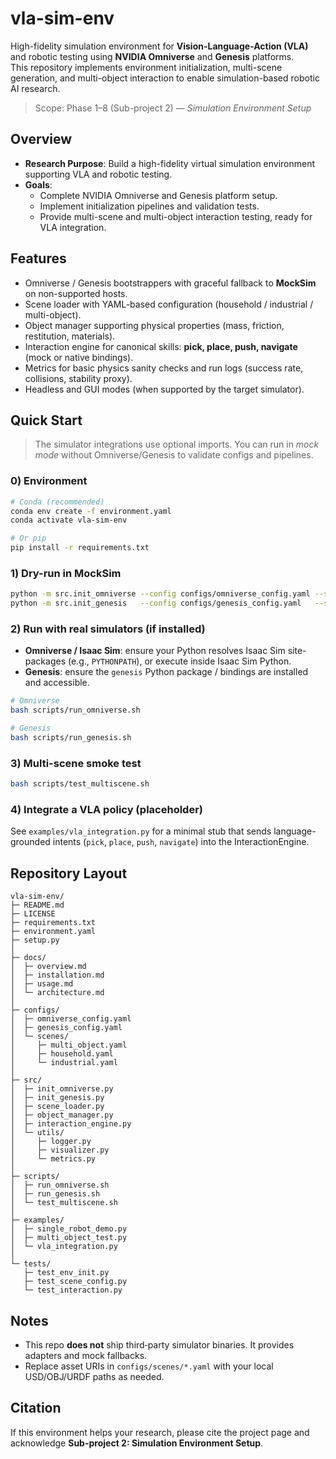# vla-sim-env

High-fidelity simulation environment for **Vision-Language-Action (VLA)** and robotic testing using **NVIDIA Omniverse** and **Genesis** platforms.  
This repository implements environment initialization, multi-scene generation, and multi-object interaction to enable simulation-based robotic AI research.

> Scope: Phase 1–8 (Sub-project 2) — *Simulation Environment Setup*

## Overview
- **Research Purpose**: Build a high-fidelity virtual simulation environment supporting VLA and robotic testing.  
- **Goals**:
  - Complete NVIDIA Omniverse and Genesis platform setup.
  - Implement initialization pipelines and validation tests.
  - Provide multi-scene and multi-object interaction testing, ready for VLA integration.

## Features
- Omniverse / Genesis bootstrappers with graceful fallback to **MockSim** on non-supported hosts.
- Scene loader with YAML-based configuration (household / industrial / multi-object).
- Object manager supporting physical properties (mass, friction, restitution, materials).
- Interaction engine for canonical skills: **pick, place, push, navigate** (mock or native bindings).
- Metrics for basic physics sanity checks and run logs (success rate, collisions, stability proxy).
- Headless and GUI modes (when supported by the target simulator).

## Quick Start
> The simulator integrations use optional imports. You can run in *mock mode* without Omniverse/Genesis to validate configs and pipelines.

### 0) Environment
```bash
# Conda (recommended)
conda env create -f environment.yaml
conda activate vla-sim-env

# Or pip
pip install -r requirements.txt
```

### 1) Dry-run in MockSim
```bash
python -m src.init_omniverse --config configs/omniverse_config.yaml --scene configs/scenes/multi_object.yaml --dry-run
python -m src.init_genesis   --config configs/genesis_config.yaml   --scene configs/scenes/household.yaml   --dry-run
```

### 2) Run with real simulators (if installed)
- **Omniverse / Isaac Sim**: ensure your Python resolves Isaac Sim site-packages (e.g., `PYTHONPATH`), or execute inside Isaac Sim Python.
- **Genesis**: ensure the `genesis` Python package / bindings are installed and accessible.

```bash
# Omniverse
bash scripts/run_omniverse.sh

# Genesis
bash scripts/run_genesis.sh
```

### 3) Multi-scene smoke test
```bash
bash scripts/test_multiscene.sh
```

### 4) Integrate a VLA policy (placeholder)
See `examples/vla_integration.py` for a minimal stub that sends language-grounded intents (`pick`, `place`, `push`, `navigate`) into the InteractionEngine.

## Repository Layout
```
vla-sim-env/
├─ README.md
├─ LICENSE
├─ requirements.txt
├─ environment.yaml
├─ setup.py
│
├─ docs/
│  ├─ overview.md
│  ├─ installation.md
│  ├─ usage.md
│  └─ architecture.md
│
├─ configs/
│  ├─ omniverse_config.yaml
│  ├─ genesis_config.yaml
│  └─ scenes/
│     ├─ multi_object.yaml
│     ├─ household.yaml
│     └─ industrial.yaml
│
├─ src/
│  ├─ init_omniverse.py
│  ├─ init_genesis.py
│  ├─ scene_loader.py
│  ├─ object_manager.py
│  ├─ interaction_engine.py
│  └─ utils/
│     ├─ logger.py
│     ├─ visualizer.py
│     └─ metrics.py
│
├─ scripts/
│  ├─ run_omniverse.sh
│  ├─ run_genesis.sh
│  └─ test_multiscene.sh
│
├─ examples/
│  ├─ single_robot_demo.py
│  ├─ multi_object_test.py
│  └─ vla_integration.py
│
└─ tests/
   ├─ test_env_init.py
   ├─ test_scene_config.py
   └─ test_interaction.py
```

## Notes
- This repo **does not** ship third‑party simulator binaries. It provides adapters and mock fallbacks.
- Replace asset URIs in `configs/scenes/*.yaml` with your local USD/OBJ/URDF paths as needed.

## Citation
If this environment helps your research, please cite the project page and acknowledge **Sub-project 2: Simulation Environment Setup**.
